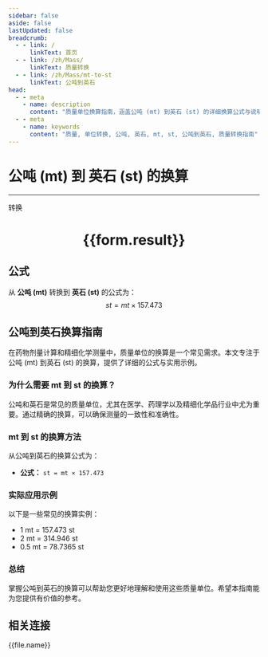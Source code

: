 ```yaml
---
sidebar: false
aside: false
lastUpdated: false
breadcrumb:
  - - link: /
      linkText: 首页
  - - link: /zh/Mass/
      linkText: 质量转换
  - - link: /zh/Mass/mt-to-st
      linkText: 公吨到英石
head:
  - - meta
    - name: description
      content: "质量单位换算指南，涵盖公吨 (mt) 到英石 (st) 的详细换算公式与说明。"
  - - meta
    - name: keywords
      content: "质量, 单位转换, 公吨, 英石, mt, st, 公吨到英石, 质量转换指南"
---
```

# 公吨 (mt) 到 英石 (st) 的换算
---
<script setup>
import { onMounted, reactive, inject, ref } from 'vue'
import { NButton, NForm, NFormItem, NInput, NInputNumber, NSelect, NCard, useMessage,NGrid ,NGi } from 'naive-ui'
import { defineClientComponent } from 'vitepress'
import { Mass } from '../../files';

const convert = inject('convert')

const form = reactive({
  number: null,
  result: '',
})

const convertHandler = () => {
  if (form.number !== null && !isNaN(form.number)) {
    const convertedValue = parseFloat(form.number) * 157.473
    form.result = `${form.number}mt = ${convertedValue.toFixed(3)}st`
  } else {
    form.result = '请输入有效的数值。'
  }
}
</script>

<n-form size="large" :model="form">
  <n-form-item label="公吨 (mt)">
    <n-input-number v-model:value="form.number" placeholder="输入公吨" style="width: 100%" />
  </n-form-item>
  <n-form-item>
    <n-button type="primary" @click="convertHandler" block>转换</n-button>
  </n-form-item>
</n-form>

<n-card  embedded :bordered="false" hoverable>
  <div  style="text-align:center">
    <h1>{{form.result}}</h1>
  </div>
</n-card>

## 公式

从 **公吨 (mt)** 转换到 **英石 (st)** 的公式为：
$$ st = mt \times 157.473 $$

## 公吨到英石换算指南

在药物剂量计算和精细化学测量中，质量单位的换算是一个常见需求。本文专注于公吨 (mt) 到英石 (st) 的换算，提供了详细的公式与实用示例。

### 为什么需要 mt 到 st 的换算？

公吨和英石是常见的质量单位，尤其在医学、药理学以及精细化学品行业中尤为重要。通过精确的换算，可以确保测量的一致性和准确性。

### mt 到 st 的换算方法

从公吨到英石的换算公式为：

- **公式：** `st = mt × 157.473`

### 实际应用示例

以下是一些常见的换算实例：

- 1 mt = 157.473 st
- 2 mt = 314.946 st
- 0.5 mt = 78.7365 st

### 总结

掌握公吨到英石的换算可以帮助您更好地理解和使用这些质量单位。希望本指南能为您提供有价值的参考。

## 相关连接
<n-grid x-gap="12" :cols="4">
  <n-gi v-for="(file, index) in Mass" :key="index">
    <n-button
      text
      tag="a"
      :href="file.path"
      type="primary"
    >
      {{file.name}}
    </n-button>
  </n-gi>
</n-grid>